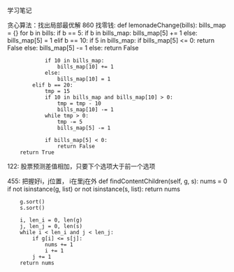 学习笔记

贪心算法：找出局部最优解
860 找零钱:
      def lemonadeChange(bills):
        bills_map = {}
        for b in bills:
            if b == 5:
                if b in bills_map:
                    bills_map[5] += 1
                else:
                    bills_map[5] = 1
            elif b == 10:
                if 5 in bills_map:
                    if bills_map[5] <= 0:
                        return False
                    else:
                        bills_map[5] -= 1
                else:
                    return False

                if 10 in bills_map:
                    bills_map[10] += 1
                else:
                    bills_map[10] = 1
            elif b == 20:
                tmp = 15
                if 10 in bills_map and bills_map[10] > 0:
                    tmp = tmp - 10
                    bills_map[10] -= 1
                while tmp > 0:
                    tmp -= 5
                    bills_map[5] -= 1

                if bills_map[5] < 0:
                    return False
        return True


122: 股票预测差值相加，只要下个选项大于前一个选项

455: 把握好i，j位置， i在里j在外
    def findContentChildren(self, g, s):
        nums = 0
        if not isinstance(g, list) or not isinstance(s, list):
            return nums

        g.sort()
        s.sort()

        i, len_i = 0, len(g)
        j, len_j = 0, len(s)
        while i < len_i and j < len_j:
            if g[i] <= s[j]:
                nums += 1
                i += 1
            j += 1
        return nums